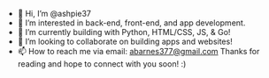 - 👋 Hi, I’m @ashpie37
- 👀 I’m interested in back-end, front-end, and app development.
- 🌱 I’m currently building with Python, HTML/CSS, JS, & Go!
- 💞️ I’m looking to collaborate on building apps and websites!
- 📫 How to reach me via email: abarnes377@gmail.com
Thanks for reading and hope to connect with you soon! :)

<!---
ashpie37/ashpie37 is a ✨ special ✨ repository because its `README.md` (this file) appears on your GitHub profile.
You can click the Preview link to take a look at your changes.
--->
